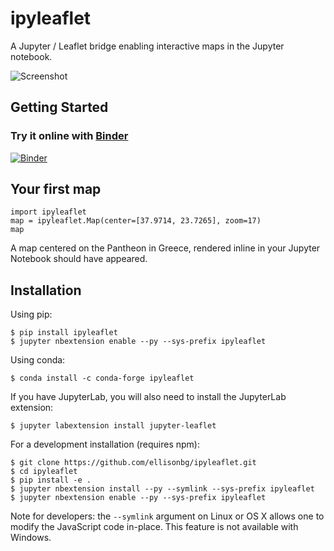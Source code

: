 ipyleaflet
==========

A Jupyter / Leaflet bridge enabling interactive maps in the Jupyter notebook.

![Screenshot](/screenshot.png)

Getting Started
---------------

### Try it online with [Binder](http://mybinder.org/)

[![Binder](http://mybinder.org/badge.svg)](http://mybinder.org:/repo/ellisonbg/ipyleaflet/notebooks/examples)

Your first map
-------------

```
import ipyleaflet
map = ipyleaflet.Map(center=[37.9714, 23.7265], zoom=17)
map
```

A map centered on the Pantheon in Greece, rendered inline in your Jupyter Notebook should have appeared.


Installation
------------

Using pip:

```
$ pip install ipyleaflet
$ jupyter nbextension enable --py --sys-prefix ipyleaflet
```

Using conda:

```
$ conda install -c conda-forge ipyleaflet
```

If you have JupyterLab, you will also need to install the JupyterLab extension:

```
$ jupyter labextension install jupyter-leaflet
```

For a development installation (requires npm):

```
$ git clone https://github.com/ellisonbg/ipyleaflet.git
$ cd ipyleaflet
$ pip install -e .
$ jupyter nbextension install --py --symlink --sys-prefix ipyleaflet
$ jupyter nbextension enable --py --sys-prefix ipyleaflet
```

Note for developers: the `--symlink` argument on Linux or OS X allows one to
modify the JavaScript code in-place. This feature is not available
with Windows.


